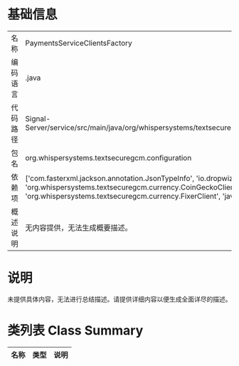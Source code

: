 # 基础信息

|      |      |
|------|------|
| 名称 | PaymentsServiceClientsFactory |
| 编码语言 | .java |
| 代码路径 | Signal-Server/service/src/main/java/org/whispersystems/textsecuregcm/configuration/PaymentsServiceClientsFactory.java |
| 包名 | org.whispersystems.textsecuregcm.configuration |
| 依赖项 | ['com.fasterxml.jackson.annotation.JsonTypeInfo', 'io.dropwizard.jackson.Discoverable', 'org.whispersystems.textsecuregcm.currency.CoinGeckoClient', 'org.whispersystems.textsecuregcm.currency.FixerClient', 'java.net.http.HttpClient'] |
| 概述说明 | 无内容提供，无法生成概要描述。 |

# 说明

未提供具体内容，无法进行总结描述。请提供详细内容以便生成全面详尽的描述。

# 类列表 Class Summary

| 名称   | 类型  | 说明 |
|-------|------|-------------|




